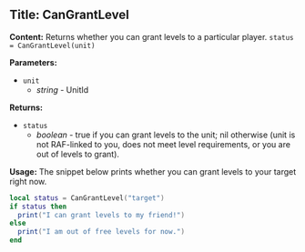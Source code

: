 ## Title: CanGrantLevel

**Content:**
Returns whether you can grant levels to a particular player.
`status = CanGrantLevel(unit)`

**Parameters:**
- `unit`
  - *string* - UnitId

**Returns:**
- `status`
  - *boolean* - true if you can grant levels to the unit; nil otherwise (unit is not RAF-linked to you, does not meet level requirements, or you are out of levels to grant).

**Usage:**
The snippet below prints whether you can grant levels to your target right now.
```lua
local status = CanGrantLevel("target")
if status then
  print("I can grant levels to my friend!")
else
  print("I am out of free levels for now.")
end
```